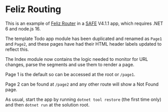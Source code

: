 # Feliz Routing

This is an example of [Feliz Router](https://github.com/Zaid-Ajaj/Feliz.Router) in a [SAFE](https://safe-stack.github.io/) V4.1.1 app, which requires .NET 6 and node.js 16.

The template Todo app module has been duplicated and renamed as `Page1` and `Page2`, and these pages have had their HTML header labels updated to reflect this.

The Index module now contains the logic needed to monitor for URL changes, parse the segments and use them to render a page.

Page 1 is the default so can be accessed at the root or `/page1`.

Page 2 can be found at `/page2` and any other route will show a Not Found page.

As usual, start the app by running `dotnet tool restore` (the first time only) and then `dotnet run` at the solution root.
